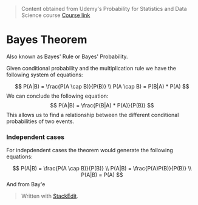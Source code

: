 > Content obtained from Udemy's Probability for Statistics and Data Science course [Course link](https://telusinternational.udemy.com/course/probability-for-statistics-and-data-science)

# Bayes Theorem

Also known as Bayes' Rule or Bayes' Probability. 

Given conditional probability and the multiplication rule we have the following system of equations: 

$$
P(A|B) = \frac{P(A \cap B)}{P(B)} \\
P(A \cap B) = P(B|A) * P(A)
$$
We can conclude the following equation:
$$
P(A|B) = \frac{P(B|A) * P(A)}{P(B)}
$$
This allows us to find a relationship between the different conditional probabilities of two events.

### Independent cases

For indepdendent cases the theorem would generate the following equations:

$$
P(A|B) = \frac{P(A \cap B)}{P(B)} \\
P(A|B) = \frac{P(A)P(B)}{P(B)} \\
P(A|B) = P(A)
$$
And from Bay'e

> Written with [StackEdit](https://stackedit.io/).
<!--stackedit_data:
eyJoaXN0b3J5IjpbMTc4OTU5ODM1NiwtMTQ4ODcxMTgyNSwtOT
Q2NjA0NjE3XX0=
-->